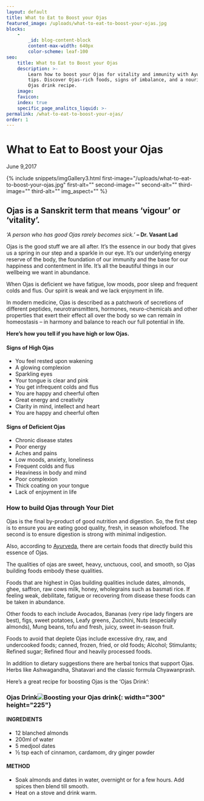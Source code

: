 ```yaml
---
layout: default
title: What to Eat to Boost your Ojas
featured_image: /uploads/what-to-eat-to-boost-your-ojas.jpg
blocks:
    -
        _id: blog-content-block
        content-max-width: 640px
        color-scheme: leaf-100
seo:
    title: What to Eat to Boost your Ojas
    description: >-
        Learn how to boost your Ojas for vitality and immunity with Ayurvedic
        tips. Discover Ojas-rich foods, signs of imbalance, and a nourishing
        Ojas drink recipe.
    image:
    favicon:
    index: true
    specific_page_analitcs_liquid: >-
permalink: /what-to-eat-to-boost-your-ojas/
order: 1
---
```

# What to Eat to Boost your Ojas

June 9,2017

{% include snippets/imgGallery3.html first-image="/uploads/what-to-eat-to-boost-your-ojas.jpg" first-alt="" second-image="" second-alt="" third-image="" third-alt="" img_aspect="" %}

## **Ojas is a Sanskrit term that means ‘vigour’ or ‘vitality’.**

*‘A person who has good Ojas rarely becomes sick.’* **– Dr. Vasant Lad**

Ojas is the good stuff we are all after. It’s the essence in our body that gives us a spring in our step and a sparkle in our eye. It’s our underlying energy reserve of the body, the foundation of our immunity and the base for our happiness and contentment in life. It’s all the beautiful things in our wellbeing we want in abundance.

When Ojas is deficient we have fatigue, low moods, poor sleep and frequent colds and flus. Our spirit is weak and we lack enjoyment in life.

In modern medicine, Ojas is described as a patchwork of secretions of different peptides, neurotransmitters, hormones, neuro-chemicals and other properties that exert their effect all over the body so we can remain in homeostasis – in harmony and balance to reach our full potential in life.

**Here’s how you tell if you have high or low Ojas.**

#### Signs of High Ojas

* You feel rested upon wakening
* A glowing complexion
* Sparkling eyes
* Your tongue is clear and pink
* You get infrequent colds and flus
* You are happy and cheerful often
* Great energy and creativity
* Clarity in mind, intellect and heart
* You are happy and cheerful often

#### Signs of Deficient Ojas

* Chronic disease states
* Poor energy
* Aches and pains
* Low moods, anxiety, loneliness
* Frequent colds and flus
* Heaviness in body and mind
* Poor complexion
* Thick coating on your tongue
* Lack of enjoyment in life

### How to build Ojas through Your Diet

Ojas is the final by-product of good nutrition and digestion. So, the first step is to ensure you are eating good quality, fresh, in season wholefood. The second is to ensure digestion is strong with minimal indigestion.

Also, according to [Ayurveda](https://www.sukhavatibali.com/ayurvedic-medicine/), there are certain foods that directly build this essence of Ojas.

The qualities of ojas are sweet, heavy, unctuous, cool, and smooth, so Ojas building foods embody these qualities.

Foods that are highest in Ojas building qualities include dates, almonds, ghee, saffron, raw cows milk, honey, wholegrains such as basmati rice. If feeling weak, debilitate, fatigue or recovering from disease these foods can be taken in abundance.

Other foods to each include Avocados, Bananas (very ripe lady fingers are best), figs, sweet potatoes, Leafy greens, Zucchini, Nuts (especially almonds), Mung beans, tofu and fresh, juicy, sweet in-season fruit.

Foods to avoid that deplete Ojas include excessive dry, raw, and undercooked foods; canned, frozen, fried, or old foods; Alcohol; Stimulants; Refined sugar; Refined flour and heavily processed foods.

In addition to dietary suggestions there are herbal tonics that support Ojas. Herbs like Ashwagandha, Shatavari and the classic formula Chyawanprash.

Here’s a great recipe for boosting Ojas is the ‘Ojas Drink’:

### Ojas Drink![Boosting your Ojas drink](https://www.sukhavatibali.com/wp-content/uploads/2019/02/ojas-drink-1496973726-medium-300x225.jpg){: width="300" height="225"}

#### INGREDIENTS

* 12 blanched almonds
* 200ml of water
* 5 medjool dates
* ½ tsp each of cinnamon, cardamom, dry ginger powder

#### METHOD

* Soak almonds and dates in water, overnight or for a few hours. Add spices then blend till smooth.
* Heat on a stove and drink warm.